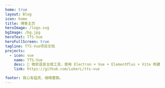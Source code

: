```yaml
---
home: true
layout: Blog
icon: home
title: 博客主页
heroImage: /logo.svg
bgImage: /bg.jpg
heroText: TTS-Vue
heroFullScreen: true
tagline: TTS-Vue项目文档
projects:
  - icon: vue
    name: TTS-Vue
    desc: 🎤 微软语音合成工具，使用 Electron + Vue + ElementPlus + Vite 构建。
    link: https://github.com/LokerL/tts-vue

footer: 我心有猛虎，细嗅蔷薇。
---
```

